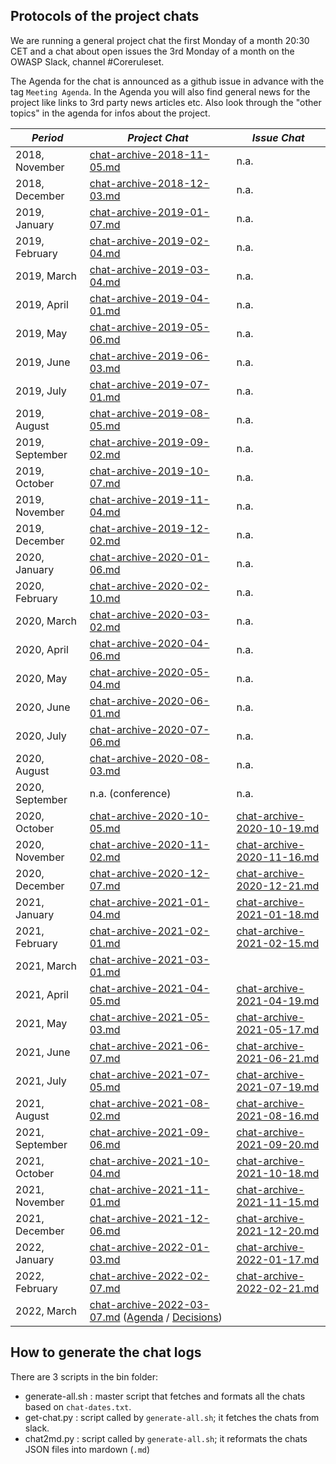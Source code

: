 ## Protocols of the project chats

We are running a general project chat the first Monday of a month 20:30 CET and a chat about open issues the 3rd Monday of a month on the OWASP Slack, channel #Coreruleset.

The Agenda for the chat is announced as a github issue in advance with the tag `Meeting Agenda`. In the Agenda you will also find general news for the project like links to 3rd party news articles etc. Also look through the "other topics" in the agenda for infos about the project.

| *Period* | *Project Chat* | *Issue Chat* |
| -------- | -------------- | ------------ |
| 2018, November | [chat-archive-2018-11-05.md](chat-archive-2018-11-05.md) | n.a. |
| 2018, December | [chat-archive-2018-12-03.md](chat-archive-2018-12-03.md) | n.a. |
| 2019, January | [chat-archive-2019-01-07.md](chat-archive-2019-01-07.md) | n.a. |
| 2019, February | [chat-archive-2019-02-04.md](chat-archive-2019-02-04.md) | n.a. |
| 2019, March | [chat-archive-2019-03-04.md](chat-archive-2019-03-04.md) | n.a. |
| 2019, April | [chat-archive-2019-04-01.md](chat-archive-2019-04-01.md) | n.a. |
| 2019, May | [chat-archive-2019-05-06.md](chat-archive-2019-05-06.md) | n.a. |
| 2019, June | [chat-archive-2019-06-03.md](chat-archive-2019-06-03.md) | n.a. |
| 2019, July | [chat-archive-2019-07-01.md](chat-archive-2019-07-01.md) | n.a. |
| 2019, August | [chat-archive-2019-08-05.md](chat-archive-2019-08-05.md) | n.a. |
| 2019, September | [chat-archive-2019-09-02.md](chat-archive-2019-09-02.md) | n.a. |
| 2019, October | [chat-archive-2019-10-07.md](chat-archive-2019-10-07.md) | n.a. |
| 2019, November | [chat-archive-2019-11-04.md](chat-archive-2019-11-04.md) | n.a. |
| 2019, December | [chat-archive-2019-12-02.md](chat-archive-2019-12-02.md) | n.a. |
| 2020, January | [chat-archive-2020-01-06.md](chat-archive-2020-01-06.md) | n.a. |
| 2020, February | [chat-archive-2020-02-10.md](chat-archive-2020-02-10.md) | n.a. |
| 2020, March | [chat-archive-2020-03-02.md](chat-archive-2020-03-02.md) | n.a. |
| 2020, April | [chat-archive-2020-04-06.md](chat-archive-2020-04-06.md) | n.a. |
| 2020, May | [chat-archive-2020-05-04.md](chat-archive-2020-05-04.md) | n.a. |
| 2020, June | [chat-archive-2020-06-01.md](chat-archive-2020-06-01.md) | n.a. |
| 2020, July | [chat-archive-2020-07-06.md](chat-archive-2020-07-06.md) | n.a. |
| 2020, August | [chat-archive-2020-08-03.md](chat-archive-2020-08-03.md) | n.a. |
| 2020, September | n.a. (conference) | n.a. |
| 2020, October | [chat-archive-2020-10-05.md](chat-archive-2020-10-05.md) | [chat-archive-2020-10-19.md](chat-archive-2020-10-19.md) |
| 2020, November | [chat-archive-2020-11-02.md](chat-archive-2020-11-02.md) | [chat-archive-2020-11-16.md](chat-archive-2020-11-16.md) |
| 2020, December | [chat-archive-2020-12-07.md](chat-archive-2020-12-07.md) | [chat-archive-2020-12-21.md](chat-archive-2020-12-21.md) |
| 2021, January | [chat-archive-2021-01-04.md](chat-archive-2021-01-04.md) | [chat-archive-2021-01-18.md](chat-archive-2021-01-18.md) |
| 2021, February | [chat-archive-2021-02-01.md](chat-archive-2021-02-01.md) | [chat-archive-2021-02-15.md](chat-archive-2021-02-15.md) |
| 2021, March | [chat-archive-2021-03-01.md](chat-archive-2021-03-01.md) | |
| 2021, April | [chat-archive-2021-04-05.md](chat-archive-2021-04-05.md) | [chat-archive-2021-04-19.md](chat-archive-2021-04-19.md) |
| 2021, May | [chat-archive-2021-05-03.md](chat-archive-2021-05-03.md) | [chat-archive-2021-05-17.md](chat-archive-2021-05-17.md) |
| 2021, June | [chat-archive-2021-06-07.md](chat-archive-2021-06-07.md) | [chat-archive-2021-06-21.md](chat-archive-2021-06-21.md) |
| 2021, July | [chat-archive-2021-07-05.md](chat-archive-2021-07-05.md) | [chat-archive-2021-07-19.md](chat-archive-2021-07-19.md) |
| 2021, August | [chat-archive-2021-08-02.md](chat-archive-2021-08-02.md) | [chat-archive-2021-08-16.md](chat-archive-2021-08-16.md) |
| 2021, September | [chat-archive-2021-09-06.md](chat-archive-2021-09-06.md) | [chat-archive-2021-09-20.md](chat-archive-2021-09-20.md) |
| 2021, October | [chat-archive-2021-10-04.md](chat-archive-2021-10-04.md) | [chat-archive-2021-10-18.md](chat-archive-2021-10-18.md) |
| 2021, November | [chat-archive-2021-11-01.md](chat-archive-2021-11-01.md) | [chat-archive-2021-11-15.md](chat-archive-2021-11-15.md) |
| 2021, December | [chat-archive-2021-12-06.md](chat-archive-2021-12-06.md) | [chat-archive-2021-12-20.md](chat-archive-2021-12-20.md) |
| 2022, January | [chat-archive-2022-01-03.md](chat-archive-2022-01-03.md) | [chat-archive-2022-01-17.md](chat-archive-2022-01-17.md) |
| 2022, February | [chat-archive-2022-02-07.md](chat-archive-2022-02-07.md) | [chat-archive-2022-02-21.md](chat-archive-2022-02-21.md) |
| 2022, March | [chat-archive-2022-03-07.md](chat-archive-2022-03-07.md) ([Agenda](https://github.com/coreruleset/coreruleset/issues/2401) / [Decisions](https://github.com/coreruleset/coreruleset/issues/2401#issuecomment-1061076993)) | |

## How to generate the chat logs

There are 3 scripts in the bin folder:
* generate-all.sh : master script that fetches and formats all the chats based on `chat-dates.txt`.
* get-chat.py : script called by `generate-all.sh`; it fetches the chats from slack.
* chat2md.py : script called by `generate-all.sh`; it reformats the chats JSON files into mardown (`.md`)
